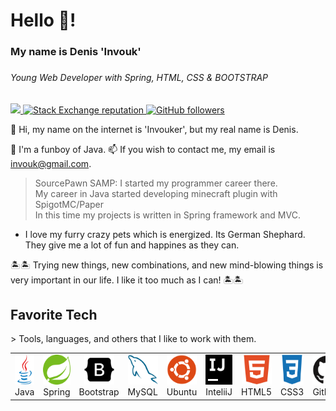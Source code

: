 <h1 align="left">Hello 👋! </h1>
<h3>My name is Denis 'Invouk'<h3>
  <h6>Young Web Developer with Spring, HTML, CSS & BOOTSTRAP</h6>
<p align="left">
  <a href="https://github.com/Invouker/Invouker">
     <img src="https://komarev.com/ghpvc/?username=Invouker" />
  </a>
  <a href="https://stackoverflow.com/users/9480223">
    <img alt="Stack Exchange reputation" src="https://img.shields.io/stackexchange/stackoverflow/r/9480223?color=orange&label=reputation&logo=stackoverflow">
  </a>
  <a href="https://github.com/Invouker?tab=followers">
    <img alt="GitHub followers" src="https://img.shields.io/github/followers/Invouker?color=green&logo=github">
  </a> 
</p>
👋 Hi, my name on the internet is 'Invouker', but my real name is Denis.


:seedling:  I'm a funboy of Java.
:mailbox:  If you wish to contact me, my email is invouk@gmail.com.

> SourcePawn SAMP: I started my programmer career there.<br>
> My career in Java started developing minecraft plugin with SpigotMC/Paper<br>
> In this time my projects is written in Spring framework and MVC.<br>
  
- I love my furry crazy pets which is energized. Its German Shephard. They give me a lot of fun and happines as they can.<br>
<!--Blender: It's not a language, but it's a building base for game developers for creating objects, characters, and level designing!-->
🏝️🏝️ Trying new things, new combinations, and new mind-blowing things is very important in our life. I like it too much as I can! 🏝️🏝️

<h2 align="left">Favorite Tech</h2>
> Tools, languages, and others that I like to work with them.

<table>
  <tr>
    <!--
    <td align="center" width="96">
      <a href="#Invouker">
        <img src="https://cdn.worldvectorlogo.com/logos/c--4.svg" width="48" height="48" alt="C#" />
      </a>
      <br>Learning C#
    </td>
    <td align="center" width="96">
      <a href="#Invouker">
        <img src="https://raw.githubusercontent.com/devicons/devicon/1119b9f84c0290e0f0b38982099a2bd027a48bf1/icons/unity/unity-original.svg" width="48" height="48" alt="Unity" />
      </a>
      <br>Learning Unity
    </td>
    <td align="center" width="96">
      <a href="#Invouker" >
        <img src="https://raw.githubusercontent.com/devicons/devicon/1119b9f84c0290e0f0b38982099a2bd027a48bf1/icons/blender/blender-original-wordmark.svg" width="48" height="48" alt="Blender" />
      </a>
      <br>Learning Blender
    </td>
    </td>-->
    <td align="center" width="96">
      <a href="#Invouker">
        <img src="https://raw.githubusercontent.com/devicons/devicon/1119b9f84c0290e0f0b38982099a2bd027a48bf1/icons/java/java-original.svg" width="48" height="48" alt="Java" />
      </a>
      <br>Java
    </td>
     <td align="center" width="96">
      <a href="#Invouker" >
        <img src="https://raw.githubusercontent.com/devicons/devicon/1119b9f84c0290e0f0b38982099a2bd027a48bf1/icons/spring/spring-original.svg" width="48" height="48" alt="Spring" />
      </a>
      <br>Spring
  </td>
    <td align="center" width="96">
      <a href="#Invouker">
        <img src="https://raw.githubusercontent.com/devicons/devicon/1119b9f84c0290e0f0b38982099a2bd027a48bf1/icons/bootstrap/bootstrap-plain.svg" width="48" height="48" alt="Bootstrap" />
      </a>
      <br>Bootstrap
    </td>
    <td align="center" width="96">
      <a href="#Invouker">
        <img src="https://raw.githubusercontent.com/devicons/devicon/1119b9f84c0290e0f0b38982099a2bd027a48bf1/icons/mysql/mysql-plain.svg" width="48" height="48" alt="MySQL" />
      </a>
      <br>MySQL
    </td>
     <td align="center" width="96">
      <a href="#Invouker">
        <img src="https://raw.githubusercontent.com/devicons/devicon/1119b9f84c0290e0f0b38982099a2bd027a48bf1/icons/ubuntu/ubuntu-plain.svg" width="48" height="48" alt="Ubuntu" />
      </a>
      <br>Ubuntu
    </td>
    <td align="center" width="96">
      <a href="#Invouker" >
        <img src="https://raw.githubusercontent.com/devicons/devicon/1119b9f84c0290e0f0b38982099a2bd027a48bf1/icons/intellij/intellij-plain.svg" width="48" height="48" alt="InteliiJ" />
      </a>
      <br>InteliiJ
    </td>
    <td align="center"  width="96">
      <a href="#Invouker">
        <img src="https://raw.githubusercontent.com/devicons/devicon/1119b9f84c0290e0f0b38982099a2bd027a48bf1/icons/html5/html5-plain.svg" width="48" height="48" alt="HTML5" />
      </a>
      <br>HTML5
    </td>
    <td align="center"  width="96">
      <a href="#Invouker">
        <img src="https://raw.githubusercontent.com/devicons/devicon/1119b9f84c0290e0f0b38982099a2bd027a48bf1/icons/css3/css3-plain.svg" width="48" height="48" alt="CSS3" />
      </a>
      <br>CSS3
    </td>
    <td align="center" width="96">
      <a href="#Invouker">
        <img src="https://raw.githubusercontent.com/devicons/devicon/1119b9f84c0290e0f0b38982099a2bd027a48bf1/icons/github/github-original.svg" width="48" height="48" alt="GitHub" />
      </a>
      <br>GitHub
    </td>
    <td align="center"  width="96">
      <a href="#Invouker">
        <img src="https://raw.githubusercontent.com/devicons/devicon/1119b9f84c0290e0f0b38982099a2bd027a48bf1/icons/google/google-original.svg" width="48" height="48" alt="Google" />
      </a>
      <br>Google
    </td>
  </tr>
</table>
